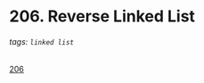 # 206. Reverse Linked List

###### tags: `linked list`

[206](https://leetcode.com/problems/reverse-linked-list/description/)
